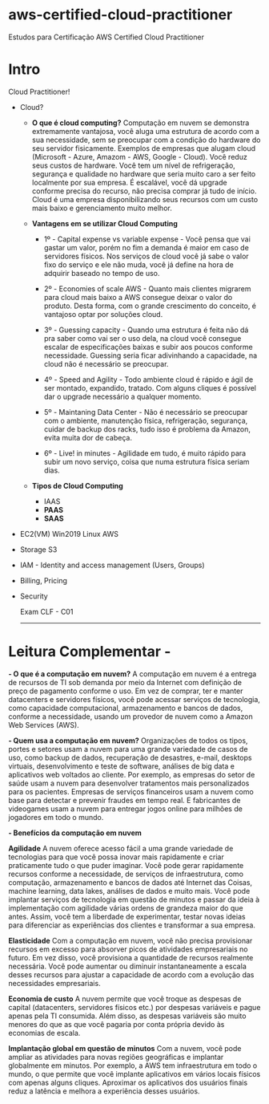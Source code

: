 # aws-certified-cloud-practitioner
Estudos para Certificação AWS Certified Cloud Practitioner

# Intro

Cloud Practitioner!
  
  * Cloud?
      - **O que é cloud computing?**
	      Computação em nuvem se demonstra extremamente vantajosa, você aluga uma estrutura de acordo com a sua necessidade, sem se preocupar com a condição do hardware do seu servidor fisicamente. Exemplos de empresas que alugam cloud (Microsoft - Azure, Amazom - AWS, Google - Cloud).
	      Você reduz seus custos de hardware.
	      Você tem um nível de refrigeração, segurança e qualidade no hardware que seria muito caro a ser feito localmente por sua empresa.
	      É escalável, você dá upgrade conforme precisa do recurso, não precisa comprar já tudo de início.
	      Cloud é uma empresa disponibilizando seus recursos com um custo mais baixo e gerenciamento muito melhor.
      
      - **Vantagens em se utilizar Cloud Computing**
	      - 1º - Capital expense vs variable expense - Você pensa que vai gastar um valor, porém no fim a demanda é maior em caso de servidores físicos. Nos serviços de                cloud você já sabe o valor fixo do serviço e ele não muda, você já define na hora de adquirir baseado no tempo de uso.
      
	      - 2º - Economies of scale AWS - Quanto mais clientes migrarem para cloud mais baixo a AWS consegue deixar o valor do produto. Desta forma, com o grande crescimento do conceito, é vantajoso optar por soluções cloud.
	      
	      - 3º - Guessing capacity - Quando uma estrutura é feita não dá pra saber como vai ser o uso dela, na cloud você consegue escalar de especificações baixas e subir              aos poucos conforme necessidade. Guessing seria ficar adivinhando a capacidade, na cloud não é necessário se preocupar.
	      
	      - 4º - Speed and Agility - Todo ambiente cloud é rápido e ágil de ser montado, expandido, tratado. Com alguns cliques é possível dar o upgrade necessário a                    qualquer momento.
	      
	      - 5º - Maintaning Data Center - Não é necessário se preocupar com o ambiente, manutenção física, refrigeração, segurança, cuidar de backup dos racks, tudo isso é problema da Amazon, evita muita dor de cabeça.
	      
	      - 6º - Live! in minutes - Agilidade em tudo, é muito rápido para subir um novo serviço, coisa que numa estrutura física seriam dias.
      
	 - **Tipos de Cloud Computing**
		 * IAAS
		 * **PAAS**
		 * **SAAS**
		  
  
  * EC2(VM)
     Win2019
     Linux AWS
    
* Storage S3

* IAM - Identity and access management (Users, Groups)

* Billing, Pricing

* Security
  
  
  Exam CLF - C01
  
  --------------


# Leitura Complementar -
  
  **- O que é a computação em nuvem?**
A computação em nuvem é a entrega de recursos de TI sob demanda por meio da Internet com definição de preço de pagamento conforme o uso. Em vez de comprar, ter e manter datacenters e servidores físicos, você pode acessar serviços de tecnologia, como capacidade computacional, armazenamento e bancos de dados, conforme a necessidade, usando um provedor de nuvem como a Amazon Web Services (AWS).

  **- Quem usa a computação em nuvem?**
Organizações de todos os tipos, portes e setores usam a nuvem para uma grande variedade de casos de uso, como backup de dados, recuperação de desastres, e-mail, desktops virtuais, desenvolvimento e teste de software, análises de big data e aplicativos web voltados ao cliente. Por exemplo, as empresas do setor de saúde usam a nuvem para desenvolver tratamentos mais personalizados para os pacientes. Empresas de serviços financeiros usam a nuvem como base para detectar e prevenir fraudes em tempo real. E fabricantes de videogames usam a nuvem para entregar jogos online para milhões de jogadores em todo o mundo.

**- Benefícios da computação em nuvem**

  **Agilidade**
A nuvem oferece acesso fácil a uma grande variedade de tecnologias para que você possa inovar mais rapidamente e criar praticamente tudo o que puder imaginar. Você pode gerar rapidamente recursos conforme a necessidade, de serviços de infraestrutura, como computação, armazenamento e bancos de dados até Internet das Coisas, machine learning, data lakes, análises de dados e muito mais.
Você pode implantar serviços de tecnologia em questão de minutos e passar da ideia à implementação com agilidade várias ordens de grandeza maior do que antes. Assim, você tem a liberdade de experimentar, testar novas ideias para diferenciar as experiências dos clientes e transformar a sua empresa.

  **Elasticidade**
Com a computação em nuvem, você não precisa provisionar recursos em excesso para absorver picos de atividades empresariais no futuro. Em vez disso, você provisiona a quantidade de recursos realmente necessária. Você pode aumentar ou diminuir instantaneamente a escala desses recursos para ajustar a capacidade de acordo com a evolução das necessidades empresariais.

  **Economia de custo**
A nuvem permite que você troque as despesas de capital (datacenters, servidores físicos etc.) por despesas variáveis e pague apenas pela TI consumida. Além disso, as despesas variáveis são muito menores do que as que você pagaria por conta própria devido às economias de escala.

  **Implantação global em questão de minutos**
Com a nuvem, você pode ampliar as atividades para novas regiões geográficas e implantar globalmente em minutos. Por exemplo, a AWS tem infraestrutura em todo o mundo, o que permite que você implante aplicativos em vários locais físicos com apenas alguns cliques. Aproximar os aplicativos dos usuários finais reduz a latência e melhora a experiência desses usuários.